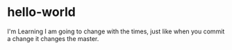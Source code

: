 # hello-world
I'm Learning
I am going to change with the times, just like when you commit a change it changes the master.
